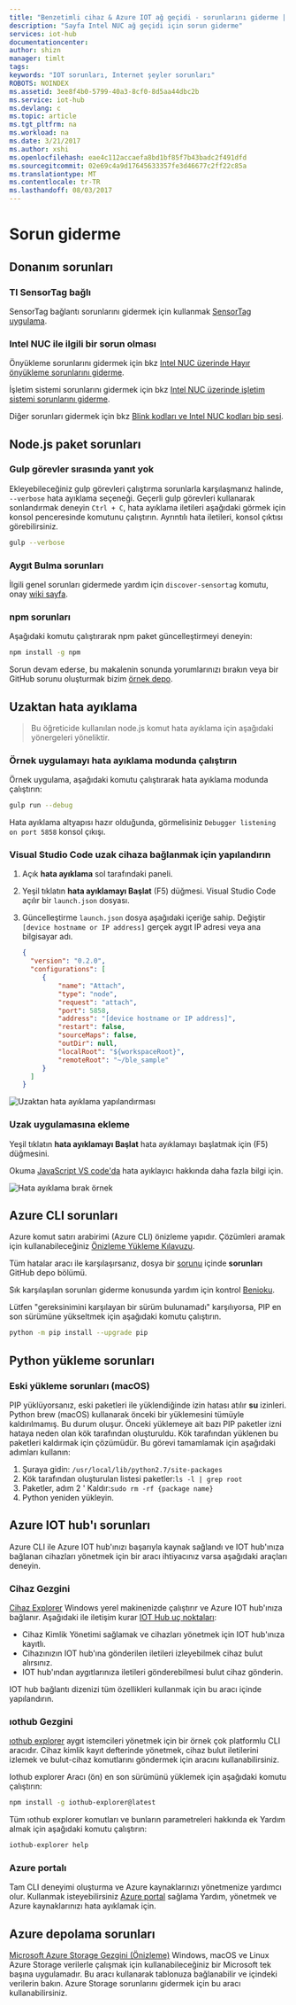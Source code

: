 ```yaml
---
title: "Benzetimli cihaz & Azure IOT ağ geçidi - sorunlarını giderme | Microsoft Docs"
description: "Sayfa Intel NUC ağ geçidi için sorun giderme"
services: iot-hub
documentationcenter: 
author: shizn
manager: timlt
tags: 
keywords: "IOT sorunları, Internet şeyler sorunları"
ROBOTS: NOINDEX
ms.assetid: 3ee8f4b0-5799-40a3-8cf0-8d5aa44dbc2b
ms.service: iot-hub
ms.devlang: c
ms.topic: article
ms.tgt_pltfrm: na
ms.workload: na
ms.date: 3/21/2017
ms.author: xshi
ms.openlocfilehash: eae4c112accaefa8bd1bf85f7b43badc2f491dfd
ms.sourcegitcommit: 02e69c4a9d17645633357fe3d46677c2ff22c85a
ms.translationtype: MT
ms.contentlocale: tr-TR
ms.lasthandoff: 08/03/2017
---
```

# <a name="troubleshooting"></a>Sorun giderme

## <a name="hardware-issues"></a>Donanım sorunları

### <a name="ti-sensortag-cannot-be-connected"></a>TI SensorTag bağlı

SensorTag bağlantı sorunlarını gidermek için kullanmak [SensorTag uygulama](http://processors.wiki.ti.com/index.php/SensorTag_User_Guide#SensorTag_App_user_guide).

### <a name="have-an-issue-with-intel-nuc"></a>Intel NUC ile ilgili bir sorun olması

Önyükleme sorunlarını gidermek için bkz [Intel NUC üzerinde Hayır önyükleme sorunlarını giderme](http://www.intel.com/content/www/us/en/support/boards-and-kits/000005845.html).

İşletim sistemi sorunlarını gidermek için bkz [Intel NUC üzerinde işletim sistemi sorunlarını giderme](http://www.intel.com/content/www/us/en/support/boards-and-kits/000006018.html).

Diğer sorunları gidermek için bkz [Blink kodları ve Intel NUC kodları bip sesi](http://www.intel.com/content/www/us/en/support/boards-and-kits/intel-nuc-boards/000005854.html).

## <a name="nodejs-package-issues"></a>Node.js paket sorunları

### <a name="no-response-during-gulp-tasks"></a>Gulp görevler sırasında yanıt yok

Ekleyebileceğiniz gulp görevleri çalıştırma sorunlarla karşılaşmanız halinde, `--verbose` hata ayıklama seçeneği. Geçerli gulp görevleri kullanarak sonlandırmak deneyin `Ctrl + C`, hata ayıklama iletileri aşağıdaki görmek için konsol penceresinde komutunu çalıştırın. Ayrıntılı hata iletileri, konsol çıktısı görebilirsiniz.

```bash
gulp --verbose
```

### <a name="device-discovery-issues"></a>Aygıt Bulma sorunları

İlgili genel sorunları gidermede yardım için `discover-sensortag` komutu, onay [wiki sayfa](https://wiki.archlinux.org/index.php/bluetooth#Bluetoothctl).

### <a name="npm-issues"></a>npm sorunları

Aşağıdaki komutu çalıştırarak npm paket güncelleştirmeyi deneyin:

```bash
npm install -g npm
```

Sorun devam ederse, bu makalenin sonunda yorumlarınızı bırakın veya bir GitHub sorunu oluşturmak bizim [örnek depo](https://github.com/azure-samples/iot-hub-c-intel-nuc-gateway-getting-started).

## <a name="remote-debugging"></a>Uzaktan hata ayıklama
> Bu öğreticide kullanılan node.js komut hata ayıklama için aşağıdaki yönergeleri yöneliktir.
### <a name="run-the-sample-application-in-debug-mode"></a>Örnek uygulamayı hata ayıklama modunda çalıştırın

Örnek uygulama, aşağıdaki komutu çalıştırarak hata ayıklama modunda çalıştırın:

```bash
gulp run --debug
```

Hata ayıklama altyapısı hazır olduğunda, görmelisiniz `Debugger listening on port 5858` konsol çıkışı.

### <a name="configure-visual-studio-code-to-connect-to-the-remote-device"></a>Visual Studio Code uzak cihaza bağlanmak için yapılandırın

1. Açık **hata ayıklama** sol tarafındaki paneli.
2. Yeşil tıklatın **hata ayıklamayı Başlat** (F5) düğmesi. Visual Studio Code açılır bir `launch.json` dosyası.
3. Güncelleştirme `launch.json` dosya aşağıdaki içeriğe sahip. Değiştir `[device hostname or IP address]` gerçek aygıt IP adresi veya ana bilgisayar adı.

   ``` json
   {
     "version": "0.2.0",
     "configurations": [
        {
            "name": "Attach",
            "type": "node",
            "request": "attach",
            "port": 5858,
            "address": "[device hostname or IP address]",
            "restart": false,
            "sourceMaps": false,
            "outDir": null,
            "localRoot": "${workspaceRoot}",
            "remoteRoot": "~/ble_sample"
        }
     ]
   }
   ```

![Uzaktan hata ayıklama yapılandırması](./media/iot-hub-gateway-kit-lessons/troubleshooting/remote_debugging_configuration.png)

### <a name="attach-to-the-remote-application"></a>Uzak uygulamasına ekleme

Yeşil tıklatın **hata ayıklamayı Başlat** hata ayıklamayı başlatmak için (F5) düğmesini.

Okuma [JavaScript VS code'da](https://code.visualstudio.com/docs/languages/javascript#_debugging) hata ayıklayıcı hakkında daha fazla bilgi için.

![Hata ayıklama bırak örnek](./media/iot-hub-gateway-kit-lessons/troubleshooting/debugging_ble_sample.png)

## <a name="azure-cli-issues"></a>Azure CLI sorunları

Azure komut satırı arabirimi (Azure CLI) önizleme yapıdır. Çözümleri aramak için kullanabileceğiniz [Önizleme Yükleme Kılavuzu](https://github.com/Azure/azure-cli/blob/master/doc/preview_install_guide.md).

Tüm hatalar aracı ile karşılaşırsanız, dosya bir [sorunu](https://github.com/Azure/azure-cli/issues) içinde **sorunları** GitHub depo bölümü.

Sık karşılaşılan sorunları giderme konusunda yardım için kontrol [Benioku](https://github.com/Azure/azure-cli/blob/master/README.rst).

Lütfen "gereksinimini karşılayan bir sürüm bulunamadı" karşılıyorsa, PIP en son sürümüne yükseltmek için aşağıdaki komutu çalıştırın.

```bash
python -m pip install --upgrade pip
```

## <a name="python-installation-issues"></a>Python yükleme sorunları

### <a name="legacy-installation-issues-macos"></a>Eski yükleme sorunları (macOS)

PIP yüklüyorsanız, eski paketleri ile yüklendiğinde izin hatası atılır **su** izinleri. Python brew (macOS) kullanarak önceki bir yüklemesini tümüyle kaldırılmamış. Bu durum oluşur. Önceki yüklemeye ait bazı PIP paketler izni hataya neden olan kök tarafından oluşturuldu. Kök tarafından yüklenen bu paketleri kaldırmak için çözümüdür. Bu görevi tamamlamak için aşağıdaki adımları kullanın:

1. Şuraya gidin: `/usr/local/lib/python2.7/site-packages`
2. Kök tarafından oluşturulan listesi paketler:`ls -l | grep root`
3. Paketler, adım 2 ' Kaldır:`sudo rm -rf {package name}`
4. Python yeniden yükleyin.

## <a name="azure-iot-hub-issues"></a>Azure IOT hub'ı sorunları

Azure CLI ile Azure IOT hub'ınızı başarıyla kaynak sağlandı ve IOT hub'ınıza bağlanan cihazları yönetmek için bir aracı ihtiyacınız varsa aşağıdaki araçları deneyin.

### <a name="device-explorer"></a>Cihaz Gezgini

[Cihaz Explorer](https://github.com/Azure/azure-iot-sdk-csharp/blob/master/tools/DeviceExplorer) Windows yerel makinenizde çalıştırır ve Azure IOT hub'ınıza bağlanır. Aşağıdaki ile iletişim kurar [IOT Hub uç noktaları](https://azure.microsoft.com/en-us/documentation/articles/iot-hub-devguide/):

- Cihaz Kimlik Yönetimi sağlamak ve cihazları yönetmek için IOT hub'ınıza kayıtlı.
- Cihazınızın IOT hub'ına gönderilen iletileri izleyebilmek cihaz bulut alırsınız.
- IOT hub'ından aygıtlarınıza iletileri gönderebilmesi bulut cihaz gönderin.

IOT hub bağlantı dizenizi tüm özellikleri kullanmak için bu aracı içinde yapılandırın.

### <a name="iothub-explorer"></a>ıothub Gezgini

[ıothub explorer](https://github.com/Azure/iothub-explorer) aygıt istemcileri yönetmek için bir örnek çok platformlu CLI aracıdır. Cihaz kimlik kayıt defterinde yönetmek, cihaz bulut iletilerini izlemek ve bulut-cihaz komutlarını göndermek için aracını kullanabilirsiniz.

Iothub explorer Aracı (ön) en son sürümünü yüklemek için aşağıdaki komutu çalıştırın:

```bash
npm install -g iothub-explorer@latest
```

Tüm ıothub explorer komutları ve bunların parametreleri hakkında ek Yardım almak için aşağıdaki komutu çalıştırın:

```bash
iothub-explorer help
```

### <a name="the-azure-portal"></a>Azure portalı

Tam CLI deneyimi oluşturma ve Azure kaynaklarınızı yönetmenize yardımcı olur. Kullanmak isteyebilirsiniz [Azure portal](https://azure.microsoft.com/en-us/documentation/articles/azure-portal-overview/) sağlama Yardım, yönetmek ve Azure kaynaklarınızı hata ayıklamak için.

## <a name="azure-storage-issues"></a>Azure depolama sorunları

[Microsoft Azure Storage Gezgini (Önizleme)](http://storageexplorer.com/) Windows, macOS ve Linux Azure Storage verilerle çalışmak için kullanabileceğiniz bir Microsoft tek başına uygulamadır. Bu aracı kullanarak tablonuza bağlanabilir ve içindeki verilerin bakın. Azure Storage sorunlarını gidermek için bu aracı kullanabilirsiniz.
